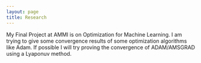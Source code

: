 ```yaml
---
layout: page
title: Research
---
```



My Final Project at AMMI is on Optimization for Machine Learning.
I am trying to give some convergence results of some optimization algorithms like Adam. If possible I will try proving the convergence of ADAM/AMSGRAD using a Lyaponuv method.
<!--- Under construction -->

